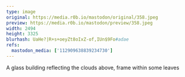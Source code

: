 ```yaml
---
type: image
original: https://media.r0b.io/mastodon/original/358.jpeg
preview: https://media.r0b.io/mastodon/preview/358.jpeg
width: 2494
height: 3325
blurhash: UaHe?|R+s+oeyZt8oIxZ-of,IUn$9Fo#adae
refs:
  mastodon_media: ['112909638839234730']
---
```


A glass building reflecting the clouds above, frame within some leaves 
